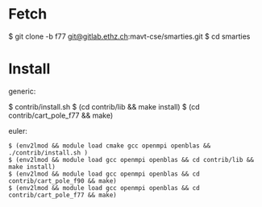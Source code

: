 # Fetch

   $ git clone -b f77 git@gitlab.ethz.ch:mavt-cse/smarties.git
   $ cd smarties

# Install

generic:

   $ contrib/install.sh
   $ (cd contrib/lib && make install)
   $ (cd contrib/cart_pole_f77 && make)

euler:

    $ (env2lmod && module load cmake gcc openmpi openblas && ./contrib/install.sh )
    $ (env2lmod && module load gcc openmpi openblas && cd contrib/lib && make install)
    $ (env2lmod && module load gcc openmpi openblas && cd contrib/cart_pole_f90 && make)
    $ (env2lmod && module load gcc openmpi openblas && cd contrib/cart_pole_f77 && make)
